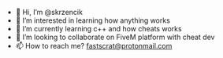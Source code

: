 - 👋 Hi, I’m @skrzencik
- 👀 I’m interested in learning how anything works
- 🌱 I’m currently learning c++ and how cheats works
- 💞️ I’m looking to collaborate on FiveM platform with cheat dev
- 📫 How to reach me? fastscrat@protonmail.com

<!---
skrzencik/skrzencik is a ✨ special ✨ repository because its `README.md` (this file) appears on your GitHub profile.
You can click the Preview link to take a look at your changes.
--->
